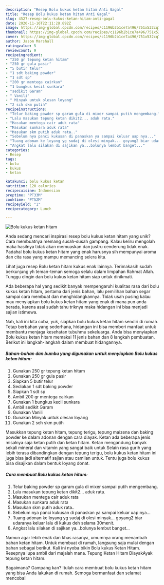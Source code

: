 ```yaml
---
description: "Resep Bolu kukus ketan hitam Anti Gagal"
title: "Resep Bolu kukus ketan hitam Anti Gagal"
slug: 4527-resep-bolu-kukus-ketan-hitam-anti-gagal
date: 2020-11-16T22:11:28.892Z
image: https://img-global.cpcdn.com/recipes/c1196b2b1ce7a496/751x532cq70/bolu-kukus-ketan-hitam-foto-resep-utama.jpg
thumbnail: https://img-global.cpcdn.com/recipes/c1196b2b1ce7a496/751x532cq70/bolu-kukus-ketan-hitam-foto-resep-utama.jpg
cover: https://img-global.cpcdn.com/recipes/c1196b2b1ce7a496/751x532cq70/bolu-kukus-ketan-hitam-foto-resep-utama.jpg
author: Jason Marshall
ratingvalue: 5
reviewcount: 9
recipeingredient:
- "250 gr tepung ketan hitam"
- "250 gr gula pasir"
- "5 butir telur"
- "1 sdt baking powder"
- "1 sdt sp"
- "200 gr mentega cairkan"
- "1 bungkus kecil sunkara"
- "sedikit Garam"
- " Vanili"
- " Minyak untuk olesan loyang"
- "2 sch skm putih"
recipeinstructions:
- "Telur baking powder sp garam gula di mixer sampai putih mengembang."
- "Lalu masukan tepung ketan dikit2... aduk rata."
- "Masukan mentega cair aduk rata"
- "Masukan sunkara aduk rata"
- "Masukan skm putih aduk rata.."
- "Sebelum nya panci kukusan di panaskan ya sampai keluar uap nya..."
- "Tuang adonan ke loyang yg sudaj di olesi minyak... goyang2 biar udaranya keluar lalu di kukus deh selama 30menit."
- "Angkat lalu silakan di sajikan ya...bolunya lembut banget..."
categories:
- Resep
tags:
- bolu
- kukus
- ketan

katakunci: bolu kukus ketan 
nutrition: 120 calories
recipecuisine: Indonesian
preptime: "PT33M"
cooktime: "PT52M"
recipeyield: "1"
recipecategory: Lunch

---
```



![Bolu kukus ketan hitam](https://img-global.cpcdn.com/recipes/c1196b2b1ce7a496/751x532cq70/bolu-kukus-ketan-hitam-foto-resep-utama.jpg)

Anda sedang mencari inspirasi resep bolu kukus ketan hitam yang unik? Cara membuatnya memang susah-susah gampang. Kalau keliru mengolah maka hasilnya tidak akan memuaskan dan justru cenderung tidak enak. Padahal bolu kukus ketan hitam yang enak harusnya sih mempunyai aroma dan cita rasa yang mampu memancing selera kita.

Lihat juga resep Bolu ketan hitam kukus enak lainnya. Terimakasih sudah berkunjung yh teman-teman semoga selalu dalam limpahan Rahmat Allah. Tunggu dingin dan bolu kukus ketan hitam siap untuk dinikmati.

Ada beberapa hal yang sedikit banyak mempengaruhi kualitas rasa dari bolu kukus ketan hitam, pertama dari jenis bahan, lalu pemilihan bahan segar sampai cara membuat dan menghidangkannya. Tidak usah pusing kalau mau menyiapkan bolu kukus ketan hitam yang enak di mana pun anda berada, karena asal sudah tahu triknya maka hidangan ini bisa menjadi sajian istimewa.


Nah, kali ini kita coba, yuk, siapkan bolu kukus ketan hitam sendiri di rumah. Tetap berbahan yang sederhana, hidangan ini bisa memberi manfaat untuk membantu menjaga kesehatan tubuhmu sekeluarga. Anda bisa menyiapkan Bolu kukus ketan hitam memakai 11 jenis bahan dan 8 langkah pembuatan. Berikut ini langkah-langkah dalam membuat hidangannya.

<!--inarticleads1-->

##### Bahan-bahan dan bumbu yang digunakan untuk menyiapkan Bolu kukus ketan hitam:

1. Gunakan 250 gr tepung ketan hitam
1. Gunakan 250 gr gula pasir
1. Siapkan 5 butir telur
1. Sediakan 1 sdt baking powder
1. Siapkan 1 sdt sp
1. Ambil 200 gr mentega cairkan
1. Gunakan 1 bungkus kecil sunkara
1. Ambil sedikit Garam
1. Gunakan  Vanili
1. Gunakan  Minyak untuk olesan loyang
1. Gunakan 2 sch skm putih


Masukkan tepung ketan hitam, tepung terigu, tepung maizena dan baking powder ke dalam adonan dengan cara diayak. Ketan ada beberapa jenis misalnya saja ketan putih dan ketan hitam. Ketan mengandung banyak sekali mineral dan vitamin yang sangat baik untuk Selain rasa gurih yang lebih terasa dibandingkan dengan tepung terigu, bolu kukus ketan hitam ini juga bisa jadi alternatif sajian atau camilan untuk. Tentu juga bolu kukus bisa disajikan dalam bentuk loyang donat. 

<!--inarticleads2-->

##### Cara membuat Bolu kukus ketan hitam:

1. Telur baking powder sp garam gula di mixer sampai putih mengembang.
1. Lalu masukan tepung ketan dikit2... aduk rata.
1. Masukan mentega cair aduk rata
1. Masukan sunkara aduk rata
1. Masukan skm putih aduk rata..
1. Sebelum nya panci kukusan di panaskan ya sampai keluar uap nya...
1. Tuang adonan ke loyang yg sudaj di olesi minyak... goyang2 biar udaranya keluar lalu di kukus deh selama 30menit.
1. Angkat lalu silakan di sajikan ya...bolunya lembut banget...


Namun agar lebih enak dan khas rasanya, umumnya orang menambah bahan ketan hitam. Untuk membuat di rumah, langsung saja mulai dengan bahan sebagai berikut. Kali ini nyoba bikin Bolu kukus Ketan Hitam. Resepnya lupa ambil dari majalah mana. Tepung Ketan Hitam DiayakAyak tepung ketan hitam. 

Bagaimana? Gampang kan? Itulah cara membuat bolu kukus ketan hitam yang bisa Anda lakukan di rumah. Semoga bermanfaat dan selamat mencoba!
